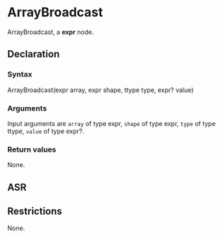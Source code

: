 <!-- This is an automatically generated file. Do not edit it manually. -->

# ArrayBroadcast

ArrayBroadcast, a **expr** node.

## Declaration

### Syntax

ArrayBroadcast(expr array, expr shape, ttype type, expr? value)

### Arguments
Input arguments are `array` of type expr, `shape` of type expr, `type` of type ttype, `value` of type expr?.

### Return values

None.

## ASR

<!-- Generate ASR using pickle. -->

## Restrictions

<!-- Generated from asr_verify.cpp. -->
None.